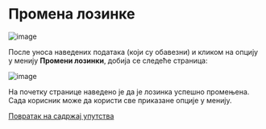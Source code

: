 # Промена лозинке 

![image](https://user-images.githubusercontent.com/29538544/179388952-95103833-958a-4b33-a6b0-06528aec1467.png)

После уноса наведених података (који су обавезни) и кликом на опцију у менију **Промени лозинки**, добија се следеће страница:

![image](https://user-images.githubusercontent.com/29538544/179388981-e460d9bb-e6c0-4fe9-9c5b-596dfc7eb241.png)

На почетку странице наведено је да је лозинка успешно промењена. Сада корисник може да користи све приказане опције у менију.  

[Повратак на садржај упутства](../../uputstvoDigitalnaDisertacija.md#садржај)

